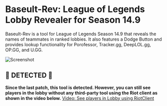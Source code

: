 # Baseult-Rev: League of Legends Lobby Revealer for Season 14.9

Baseult-Rev is a tool for League of Legends Season 14.9 that reveals the names of teammates in ranked lobbies. It also features a Dodge Button and provides lookup functionality for Porofessor, Tracker.gg, DeepLOL.gg, OP.GG, and U.GG.

![Screenshot](https://i.imgur.com/Ejm6uCB.png)

## **🔴 DETECTED 🔴**
**Since the last patch, this tool is detected. However, you can still see players in the lobby without any third-party tool using the Riot client as shown in the video below.**
[Video: See players in Lobby using RiotClient](https://youtu.be/Uf8JMbRty18?si=2bOF-ECE7VpMRTlu)